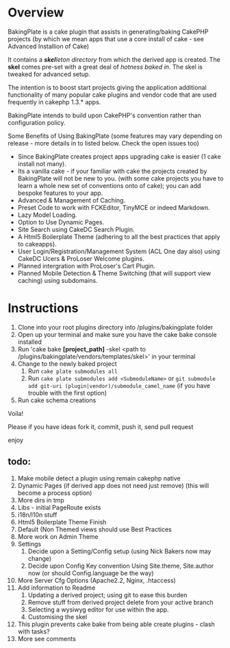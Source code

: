 # Overview

BakingPlate is a cake plugin that assists in generating/baking CakePHP projects
(by which we mean apps that use a core install of cake - see Advanced Installion of Cake) 

It contains a ***skel****leton directory* from which the derived app is created.
The **skel** comes pre-set with a great deal of *hotness baked in*.  The skel is tweaked for advanced setup.

The intention is to boost start projects giving the application additional functionality of
many popular cake plugins and vendor code that are used frequently in cakephp 1.3.* apps.

BakingPlate intends to build upon CakePHP's convention rather than configuration policy.

Some Benefits of Using BakingPlate (some features may vary depending on release - more details in to listed below. Check the open issues too)

* Since BakingPlate creates project apps upgrading cake is easier (1 cake install not many).
* Its a vanilla cake - if your familiar with cake the projects created by BakingPlate will not be new to you.
  (with some cake projects you have to learn a whole new set of conventions onto of cake);
  you can add bespoke features to your app.
* Advanced & Management of Caching.
* Preset Code to work with FCKEditor, TinyMCE or indeed Markdown.
* Lazy Model Loading.
* Option to Use Dynamic Pages.
* Site Search using CakeDC Search Plugin.
* A Html5 Boilerplate Theme (adhering to all the best practices that apply to cakeapps).
* User Login/Registration/Management System (ACL One day also) using CakeDC Ucers &amp; ProLoser Welcome plugins.
* Planned intergration with ProLoser's Cart Plugin.
* Planned Mobile Detection &amp; Theme Switching (that will support view caching) using subdomains.

# Instructions

1. Clone into your root plugins directory into /plugins/bakingplate folder
2. Open up your terminal and make sure you have the cake bake console installed
3. Run 'cake bake **[project_path]** -skel <path to /plugins/bakingplate/vendors/templates/skel>' in your terminal
4. Change to the newly baked project
    1. Run `cake plate submodules all` 
    2. Run `cake plate submodules add <SubmoduleName>` or `git submodule add git-uri (plugin|vendor)/submodule_camel_name` (if you have trouble with the first option)
5. Run cake schema creations
	
Voila!

Please if you have ideas fork it, commit, push it, send pull request

enjoy

## todo:

1. Make mobile detect a plugin using remain cakephp native
2. Dynamic Pages (if derived app does not need just remove) (this will become a process option)
3. More dirs in tmp
4. Libs - initial PageRoute exists
5. i18n/l10n stuff
6. Html5 Boilerplate Theme Finish
7. Default (Non Themed views should use Best Practices
8. More work on Admin Theme
9. Settings
    1. Decide upon a Setting/Config setup (using Nick Bakers now may change)
    2. Decide upon Config Key convention Using Site.theme, Site.author now (or should Config.language be the way)
10. More Server Cfg Options (Apache2.2, Nginx, .htaccess)
11. Add information to Readme
    1. Updating a derived project; using git to ease this burden
    2. Remove stuff from derived project delete from your active branch
    3. Selecting a wysiwyg editor for use within the app.
    4. Customising the skel
12. This plugin prevents cake bake from being able create plugins - clash with tasks? 
13. More see comments
